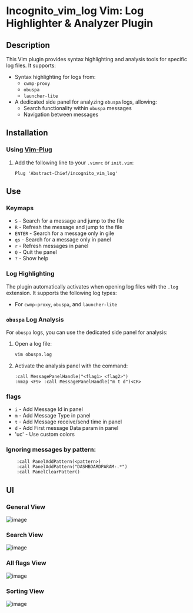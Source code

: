 # Incognito_vim_log Vim: Log Highlighter & Analyzer Plugin

## Description

This Vim plugin provides syntax highlighting and analysis tools for specific log files. It supports:

- Syntax highlighting for logs from:
  - `cwmp-proxy`
  - `obuspa`
  - `launcher-lite`
- A dedicated side panel for analyzing `obuspa` logs, allowing:
  - Search functionality within `obuspa` messages
  - Navigation between messages

## Installation

### Using [Vim-Plug](https://github.com/junegunn/vim-plug)

1. Add the following line to your `.vimrc` or `init.vim`:
    ```vim
    Plug 'Abstract-Chief/incognito_vim_log'
    ```
## Use
### Keymaps
   - `S` - Search for a message and jump to the file
   - `R` - Refresh the message and jump to the file
   - `ENTER` - Search for a message only in gile
   - `qs` - Search for a message only in panel
   - `r` - Refresh messages in panel
   - `Q` - Quit the panel
   - `?` - Show help

### Log Highlighting

The plugin automatically activates when opening log files with the `.log` extension. It supports the following log types:

- For `cwmp-proxy`, `obuspa`, and `launcher-lite`

### `obuspa` Log Analysis

For `obuspa` logs, you can use the dedicated side panel for analysis:

1. Open a log file:
    ```bash
    vim obuspa.log
    ```
2. Activate the analysis panel with the command:
    ```vim
    :call MessagePanelHandle("<flag1> <flag2>")
    :nmap <F9> :call MessagePanelHandle("m t d")<CR>
    ```
### flags
   - `i` - Add Message Id in panel
   - `m` - Add Message Type in panel
   - `t` - Add Message receive/send time in panel
   - `d` - Add First message Data param in panel
   - 'uc' - Use custom colors
### Ignoring messages by pattern:
```vim
    :call PanelAddPattern(<pattern>)
    :call PanelAddPattern("DASHBOARDPARAM-.*")
    :call PanelClearPatter()
```
## UI
### General View
![image](https://github.com/user-attachments/assets/e13f9f21-2c85-43c8-adab-f1012affb505)
### Search View
![image](https://github.com/user-attachments/assets/8c0ccfd5-b919-4568-8e62-550c1b72c397)
### All flags View
![image](https://github.com/user-attachments/assets/39a41d34-b8b9-4c4d-a1cb-0343a68ae808)
### Sorting View
![image](https://github.com/user-attachments/assets/64d4fce6-7ab9-4fc3-94b7-c0990031e7e5)



